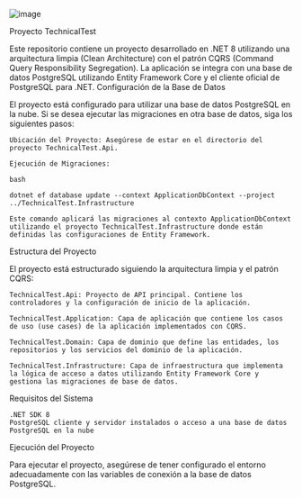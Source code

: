![image](https://github.com/jenriatalaya/TechnicalTest/assets/81283568/067736bf-9def-41f3-ab66-317bf538e0b9)

Proyecto TechnicalTest

Este repositorio contiene un proyecto desarrollado en .NET 8 utilizando una arquitectura limpia (Clean Architecture) con el patrón CQRS (Command Query Responsibility Segregation). La aplicación se integra con una base de datos PostgreSQL utilizando Entity Framework Core y el cliente oficial de PostgreSQL para .NET.
Configuración de la Base de Datos

El proyecto está configurado para utilizar una base de datos PostgreSQL en la nube. Si se desea ejecutar las migraciones en otra base de datos, siga los siguientes pasos:

    Ubicación del Proyecto: Asegúrese de estar en el directorio del proyecto TechnicalTest.Api.

    Ejecución de Migraciones:

    bash

    dotnet ef database update --context ApplicationDbContext --project ../TechnicalTest.Infrastructure

    Este comando aplicará las migraciones al contexto ApplicationDbContext utilizando el proyecto TechnicalTest.Infrastructure donde están definidas las configuraciones de Entity Framework.

Estructura del Proyecto

El proyecto está estructurado siguiendo la arquitectura limpia y el patrón CQRS:

    TechnicalTest.Api: Proyecto de API principal. Contiene los controladores y la configuración de inicio de la aplicación.

    TechnicalTest.Application: Capa de aplicación que contiene los casos de uso (use cases) de la aplicación implementados con CQRS.

    TechnicalTest.Domain: Capa de dominio que define las entidades, los repositorios y los servicios del dominio de la aplicación.

    TechnicalTest.Infrastructure: Capa de infraestructura que implementa la lógica de acceso a datos utilizando Entity Framework Core y gestiona las migraciones de base de datos.

Requisitos del Sistema

    .NET SDK 8
    PostgreSQL cliente y servidor instalados o acceso a una base de datos PostgreSQL en la nube

Ejecución del Proyecto

Para ejecutar el proyecto, asegúrese de tener configurado el entorno adecuadamente con las variables de conexión a la base de datos PostgreSQL.

